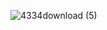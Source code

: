 ![4334download (5)](https://github.com/bilmarwlodn/bilmarwlodn/assets/153429786/4a54ee27-74f1-442e-856a-bd9ea9676881)
